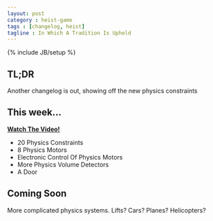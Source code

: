 ```yaml
---
layout: post
category : heist-game
tags : [changelog, heist]
tagline : In Which A Tradition Is Upheld
---
```

{% include JB/setup %}


## TL;DR

Another changelog is out, showing off the new physics constraints

## This week...

[**Watch The Video!**](https://www.youtube.com/watch?v=A1YRgqA5itI)

- 20 Physics Constraints
- 8 Physics Motors
- Electronic Control Of Physics Motors
- More Physics Volume Detectors
- A Door

## Coming Soon

More complicated physics systems. Lifts? Cars? Planes? Helicopters?